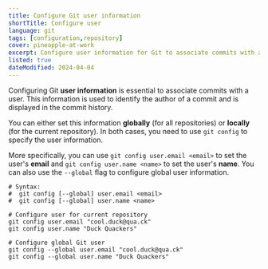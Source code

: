 ```yaml
---
title: Configure Git user information
shortTitle: Configure user
language: git
tags: [configuration,repository]
cover: pineapple-at-work
excerpt: Configure user information for Git to associate commits with a user.
listed: true
dateModified: 2024-04-04
---
```


Configuring Git **user information** is essential to associate commits with a user. This information is used to identify the author of a commit and is displayed in the commit history.

You can either set this information **globally** (for all repositories) or **locally** (for the current repository). In both cases, you need to use `git config` to specify the user information.

More specifically, you can use `git config user.email <email>` to set the user's **email** and `git config user.name <name>` to set the user's **name**. You can also use the `--global` flag to configure global user information.

```shell
# Syntax:
#  git config [--global] user.email <email>
#  git config [--global] user.name <name>

# Configure user for current repository
git config user.email "cool.duck@qua.ck"
git config user.name "Duck Quackers"

# Configure global Git user
git config --global user.email "cool.duck@qua.ck"
git config --global user.name "Duck Quackers"
```
